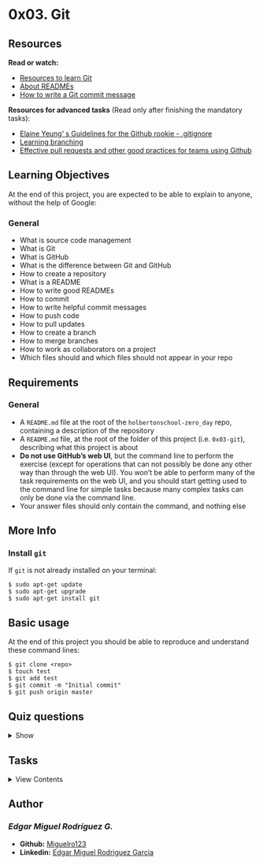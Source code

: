 # 0x03. Git

## Resources
**Read or watch:**

- [Resources to learn Git](https://try.github.io/)
- [About READMEs](https://help.github.com/en/github/creating-cloning-and-archiving-repositories/about-readmes)
- [How to write a Git commit message](https://chris.beams.io/posts/git-commit/#seven-rules)

**Resources for advanced tasks** (Read only after finishing the mandatory tasks):

- [Elaine Yeung‘ s Guidelines for the Github rookie - .gitignore](https://medium.com/@elaine.yeung/guidelines-for-the-github-rookie-c24e9ec0c671)
- [Learning branching](https://learngitbranching.js.org/)
- [Effective pull requests and other good practices for teams using Github](https://codeinthehole.com/tips/pull-requests-and-other-good-practices-for-teams-using-github/)

## Learning Objectives
At the end of this project, you are expected to be able to explain to anyone, without the help of Google:

### General
- What is source code management
- What is Git
- What is GitHub
- What is the difference between Git and GitHub
- How to create a repository
- What is a README
- How to write good READMEs
- How to commit
- How to write helpful commit messages
- How to push code
- How to pull updates
- How to create a branch
- How to merge branches
- How to work as collaborators on a project
- Which files should and which files should not appear in your repo

## Requirements

### General
- A `README.md` file at the root of the `holbertonschool-zero_day` repo, containing a description of the repository
- A `README.md` file, at the root of the folder of this project (i.e. `0x03-git`), describing what this project is about
- **Do not use GitHub’s web UI**, but the command line to perform the exercise (except for operations that can not possibly be done any other way than through the web UI). You won’t be able to perform many of the task requirements on the web UI, and you should start getting used to the command line for simple tasks because many complex tasks can only be done via the command line.
- Your answer files should only contain the command, and nothing else

## More Info

### Install `git`

If `git` is not already installed on your terminal:
```
$ sudo apt-get update
$ sudo apt-get upgrade
$ sudo apt-get install git
```
## Basic usage
At the end of this project you should be able to reproduce and understand these command lines:
```
$ git clone <repo>
$ touch test
$ git add test
$ git commit -m "Initial commit"
$ git push origin master
```

## Quiz questions

<details>
<summary>Show</summary>
  
### Question #0
You have the following files in your project directory:
```
julien@ubuntu:/tmp/git_project$ ls
0-test  0-test~ #0-test# file1  file2
```
You’ve edited `0-test` and you want to add it to your GitHub repo. What is the correct command to add only `0-test`?

- [ ] `git add .`
- [ ] `git add -N 0-test`
- [x] `git add 0-test`

_Tips:
You should learn what each of these commands would actually do if you were to execute them!_

### Question #1
What command can you use to see what changes have been staged, which haven’t, and which files aren’t being tracked by Git?

- [ ] `git init`
- [x] `git status`
- [ ] `git checkout`

</details>

## Tasks

<details>
<summary>View Contents</summary>

### [0. Repo-session]()

Create a new directory called `0x03-git` in your `holbertonschool-zero_day` repo. Make sure you include a `README.md` in your directory.

**Repo:**

GitHub repository: `holbertonschool-zero_day`

### [1. Coding fury road]()

For the moment we have an empty project directory containing only a `README.md`. It’s time to code!

- Create these directories at the root of your project: `bash`, `c`, `js`
- Create these empty files:

  - `c/c_is_fun.c`
  - `js/main.js`
  - `js/index.js`

- Create a file `bash/holberton` with these two lines inside: `#!/bin/bash` and `echo "Holberton"`
- Create a file `bash/school` with these two lines inside: `#!/bin/bash` and `echo "School"`
- Add all these new files to git
- Commit your changes (message: “Starting to code today, so cool”) and push to the remote server

**Repo:**

* GitHub repository: `holbertonschool-zero_day`
* Directory: `0x03-git`
* File: `bash/holberton, bash/school, c/c_is_fun.c, js/main.js, js/index.js`

### [2. Collaboration is the base of a company]()

A branch is like a copy of your project. It’s used mainly for:

- adding a feature in development
- collaborating on the same project with other developers
- not breaking your entire repository
- not upsetting your co-workers
The purpose of a branch is to isolate your work from the main code base of your project and/or from your co-workers’ work.

For this project, create a branch `update_script` and in this branch:

- Create an empty file named `bash/98`
- Update `bash/holberton` by replacing `echo "Holberton"` with `echo "Holberton School"`
- Update `bash/school` by replacing `echo "School"` with `echo "The school is open!"`
- Add and commit these changes (message: “My personal work”)
- Push this new branch [Tips](https://help.github.com/en/github/using-git/pushing-commits-to-a-remote-repository)

Perfect! You did an amazing update in your project and it’s isolated correctly from the **master** branch.

Ho wait, your manager needs a quick fix in your project and it needs to be deployed now:

- Change branch to `master`
- Update the file `bash/holberton` by replacing `echo "Holberton"` with `echo "Holberton School is so cool!"`
- Delete the directory `js`
- Commit your changes (message: “Hot fix”) and push to the origin

Ouf, hot fix is done!

**Repo:**

* GitHub repository: `holbertonschool-zero_day`
* Directory: `0x03-git`
* File: `bash/holberton, bash/school, bash/98`

### [3. Collaboration: be up to date]()

Of course, you can also work on the same branch as your co-workers and it’s best if you keep up to date with their changes.

For this task – **and only for this task** – please update your file `README.md` in the master branch from Github.com. It’s the **only time** you are allowed to update and commit from Github interface.

After you have done that, in your terminal:

- Get all changes of the master branch locally (i.e. your `README.md` file will be updated)
- Create a new file `up_to_date` at the root of your directory and in it, write the git command line used
- Add `up_to_date` to git, commit (message: “How to be up to date in git”), and push to the origin

**Repo:**

* GitHub repository: `holbertonschool-zero_day`
* Directory: `0x03-git`
* File: `README.md, up_to_date`

### [4. HAAA what did you do??? `#advanced`]()

Collaboration is cool, but not really when you update the same file at the same time…

To illustrate that, please merge the branch `update_script` to `master`: “Cool, all my changes will be now part of the main branch, ready to be deployed!”

**HHHHHHHAAAAAAAA**

```
CONFLICT (content): Merge conflict in bash/holberton
```
As you can see, you have conflicts between two branches on the same file.

Your goal now is to resolve conflicts by using the version of the branch `update_script`, and push the result to the origin.

At the end, you should have all your work from the branch `update_script` (new file and two updated files) and all latest `master` commits (new files, delete folder, etc.), without conflicts.

**Repo:**

* GitHub repository: `holbertonschool-zero_day`
* Directory: `0x03-git`

### [5. Never push too much `#advanced`]()

Create a `.gitignore` file and define a rule to never push `~` files (generated by Emacs). [Tips](https://git-scm.com/docs/gitignore)

**Repo:**

* GitHub repository: `holbertonschool-zero_day`
* Directory: `0x03-git`
* File: `.gitignore`

</details>

## Author
### _Edgar Miguel Rodríguez G._

- **Github:** [Miguelro123](https://github.com/Miguelro123) 
- **Linkedin:** [Edgar Miguel Rodriguez Garcia](https://www.linkedin.com/in/edgar-miguel-rodriguez-garcia-20a5281a2/)

